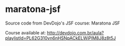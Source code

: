 # maratona-jsf
Source code from DevDojo's JSF course: Maratona JSF

Course available at: http://devdojo.com.br/aula?playlistId=PL62G310vn6nHSNpACkELWiPlM8J8z8t5J
